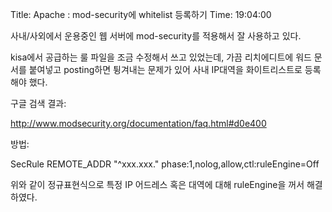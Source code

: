 Title: Apache : mod-security에 whitelist 등록하기
Time: 19:04:00

사내/사외에서 운용중인 웹 서버에 mod-security를 적용해서 잘 사용하고 있다.

kisa에서 공급하는 룰 파일을 조금 수정해서 쓰고 있었는데, 가끔 리치에디트에 워드 문서를 붙여넣고 posting하면 튕겨내는 문제가 있어
사내 IP대역을 화이트리스트로 등록해야 했다.

  
구글 검색 결과:

http://www.modsecurity.org/documentation/faq.html#d0e400

  
방법:

SecRule REMOTE_ADDR "^xxx\.xxx\." phase:1,nolog,allow,ctl:ruleEngine=Off

  
위와 같이 정규표현식으로 특정 IP 어드레스 혹은 대역에 대해 ruleEngine을 꺼서 해결하였다.

  
  
  

